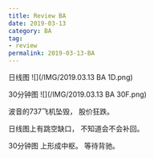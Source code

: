 ```yaml
---
title: Review BA
date: 2019-03-13
category: BA
tag:
- review
permalink: 2019-03-13-BA
---
```


日线图
![](/IMG/2019.03.13 BA 1D.png)

30分钟图
![](/IMG/2019.03.13 BA 30F.png)

波音的737飞机坠毁， 股价狂跌。

日线图上有跳空缺口， 不知道会不会补回。

30分钟图 上形成中枢。 等待背驰。

